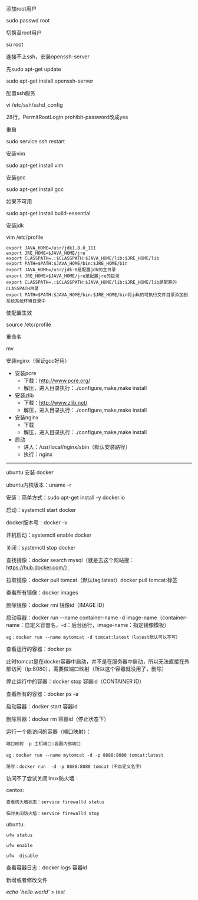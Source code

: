 添加root用户

sudo passwd root

切换至root用户

su root

连接不上ssh，安装openssh-server

先sudo apt-get update

sudo apt-get install openssh-server

配置ssh服务

vi /etc/ssh/sshd_config

28行，PermitRootLogin prohibit-password改成yes

重启

sudo service ssh restart

安装vim

sudo apt-get install vim

安装gcc

sudo apt-get install gcc

如果不可用

sudo apt-get install build-essential

安装jdk

vim /etc/profile

```profile
export JAVA_HOME=/usr/jdk1.8.0_111
export JRE_HOME=$JAVA_HOME/jre
export CLASSPATH=.:$CLASSPATH:$JAVA_HOME/lib:$JRE_HOME/lib
export PATH=$PATH:$JAVA_HOME/bin:$JRE_HOME/bin
export JAVA_HOME=/usr/jdk-8是配置jdk的主目录
export JRE_HOME=$JAVA_HOME/jre是配置jre的目录
export CLASSPATH=.:$CLASSPATH:$JAVA_HOME/lib:$JRE_HOME/lib是配置的CLASSPATH目录
export PATH=$PATH:$JAVA_HOME/bin:$JRE_HOME/bin将jdk的可执行文件目录添加到系统系统环境目录中
```

使配置生效

source /etc/profile

重命名

mv

安装nginx（保证gcc好用）

- 安装pcre
  - 下载：http://www.pcre.org/
  - 解压，进入目录执行：./configure,make,make install
- 安装zlib 
  - 下载：http://www.zlib.net/
  - 解压，进入目录执行：./configure,make,make install
- 安装nginx
  - 下载
  - 解压，进入目录执行：./configure,make,make install
- 启动
  - 进入：/usr/local/nginx/sbin（默认安装路径）
  - 执行：nginx

---

ubuntu 安装 docker

ubuntu内核版本：uname -r

安装：简单方式：sudo apt-get install -y docker.io

启动：systemctl start docker

docker版本号：docker -v

开机启动：systemctl enable docker

关闭：systemctl stop docker

查找镜像：docker search mysql（就是去这个网站搜：https://hub.docker.com/）

拉取镜像：docker pull tomcat（默认tag:latest）docker pull tomcat:标签

查看所有镜像：docker images

删除镜像：docker rmi 镜像id（IMAGE ID）

启动容器：docker run --name container-name -d image-name（container-name：自定义容器名，-d：后台运行，image-name：指定镜像模板）

	eg：docker run --name mytomcat -d tomcat:latest（latest默认可以不写）

查看运行的容器：docker ps

此时tomcat是在docker容器中启动，并不是在服务器中启动，所以无法直接在外部访问（ip:8080），需要做端口映射（所以这个容器就没用了，删除）

停止运行中的容器：docker stop 容器id（CONTAINER ID）

查看所有的容器：docker ps -a

启动容器：docker start 容器id

删除容器：docker rm 容器id（停止状态下）

运行一个能访问的容器（端口映射）：

	端口映射 -p 主机端口:容器内部端口
	
	eg：docker run --name mytomcat -d -p 8888:8080 tomcat:latest
	
	简写：docker run  -d -p 8888:8080 tomcat（不自定义名字）

访问不了尝试关闭linux防火墙：

centos:

	查看防火墙状态：service firewalld status
	
	临时关闭防火墙：service firewalld stop

ubuntu:

	ufw status
	
	ufw enable
	
	ufw  disable

查看容器日志：docker logs 容器id



新增或者修改文件

_echo 'hello world' > test_